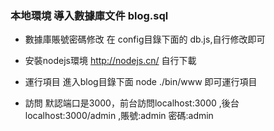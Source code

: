 ### 本地環境 導入數據庫文件 blog.sql

* 數據庫賬號密碼修改 在 config目錄下面的 db.js,自行修改即可

* 安裝nodejs環境 http://nodejs.cn/ 自行下載

* 運行項目 進入blog目錄下面 node ./bin/www 即可運行項目

* 訪問 默認端口是3000，前台訪問localhost:3000 ,後台localhost:3000/admin ,賬號:admin 密碼:admin